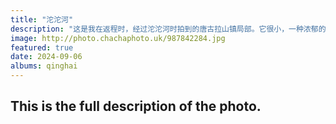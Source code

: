 ```yaml
---
title: "沱沱河"
description: "这是我在返程时，经过沱沱河时拍到的唐古拉山镇局部。它很小，一种浓郁的边远小镇的感觉。但它并不会因为面积小而影响名气。"
image: http://photo.chachaphoto.uk/987842284.jpg
featured: true
date: 2024-09-06
albums: qinghai
---
```


## This is the full description of the photo.

